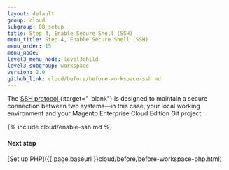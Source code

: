 ```yaml
---
layout: default
group: cloud
subgroup: 08_setup
title: Step 4, Enable Secure Shell (SSH)
menu_title: Step 4, Enable Secure Shell (SSH)
menu_order: 15
menu_node: 
level3_menu_node: level3child
level3_subgroup: workspace
version: 2.0
github_link: cloud/before/before-workspace-ssh.md
---
```


The [SSH protocol ](https://en.wikipedia.org/wiki/Secure_Shell){:target="_blank"} is designed to maintain a secure connection between two systems&mdash;in this case, your local working environment and your Magento Enterprise Cloud Edition Git project.

{% include cloud/enable-ssh.md %}


#### Next step
[Set up PHP]({{ page.baseurl }}cloud/before/before-workspace-php.html)

